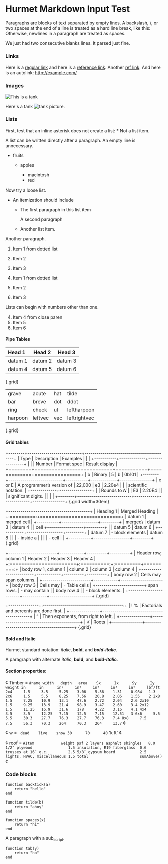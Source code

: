 Hurmet Markdown Input Test
==========================

Paragraphs are blocks of text separated by empty lines. A backslash, \\, or two
spaces at the end of a line is treated as a hard line break, like this:\
Otherwise, newlines in a paragraph are treated as spaces.


We just had two consecutive blanks lines. It parsed just fine.

### Links

Here is a [regular link](https://hurmet.app/) and here is a [reference link][ref link].
Another [ref link][]. And here is an autolink: <http://example.com/>

[ref link]: https://hurmet.app/

### Images

![This is a tank][tank]

Here's a tank ![tank][tank] picture.

### Lists

First, test that an inline asterisk does not create a list: * Not a list item.

A list can be written directly after a paragraph. An empty line is unnecessary.
* fruits
  + apples
  
    - macintosh
    - red 

Now try a loose list.

* An itemization should include

    * The first paragraph in this list item
    
      A second paragraph
    
    * Another list item.

Another paragraph.

1. Item 1 from dotted list

2. Item 2

3. Item 3


1. Item 1 from dotted list
2. Item 2
3. Item 3

Lists can begin with numbers other than one.

4) Item 4 from close paren
5) Item 5
6) Item 6

#### Pipe Tables

| Head 1  |  Head 2  | Head 3  |
|:--------|:--------:|---------|
| datum 1 | datum 2  | datum 3 |
| datum 4 | datum 5  | datum 6 |
{.grid}

|||||
|---------|---------|-----|--------------|
| grave   | acute   | hat | tilde        |
| bar     | breve   | dot | ddot         |
| ring    | check   | ul  | leftharpoon  |
| harpoon | leftvec | vec | leftrightvec |
{.grid}

#### Grid tables

+--------+---------------------------+------------------------------------------+
| Type   | Description               | Examples                                 |
|        |                           +-----------+-------------+----------------+
|        |                           | Number    | Format spec | Result display |
+========+===========================+===========+=============+================+
| b      | Binary                    | 5         | b           | 0b101          |
+--------+---------------------------+-----------+-------------+----------------+
| e or E | A programmer’s version of | 22,000    | e3          | 2\.20e4        |
|        | scientific notation.      |           +-------------+----------------+
|        | Rounds to _N_             |           | E3          | 2\.20E4        |
|        | significant digits.       |           |             |                |
+--------+---------------------------+-----------+-------------+----------------+
{.grid width=30em}

+-----------+----------------------------+
| Heading 1 |  Merged Heading            |
+:=========:+============================+
| datum 1   | merged cell                |
+-----------+------------------+---------+
| merged\   | datum 3          | datum 4 |
| cell      +------------------+---------+
|           | datum 5          | datum 6 |
+-----------+------------------+---------+
| datum 7   | - block elements | datum 8 |
|           | - inside a       |         |
|           | - cell           |         |
+-----------+------------------+---------+
{.grid}

+------------------------+------------+----------+----------+
| Header row, column 1   | Header 2   | Header 3 | Header 4 |
+:=======================+:==========:+:=========+=========:+
| body row 1, column 1   | column 2   | column 3 | column 4 |
+------------------------+------------+----------+----------+
| body row 2             | Cells may span columns.          |
+------------------------+------------+---------------------+
| body row 3             | Cells may  | - Table cells       |
+------------------------+ span rows. | - may contain       |
| body row 4             |            | - block elements.   |
+------------------------+------------+---------------------+
{.grid}

+---------------+:----------------------------------------:+
| ! %           | Factorials and percents are done first.  |
+---------------+------------------------------------------+
| ^             | Then exponents, from right to left.      |
+---------------+------------------------------------------+
| √             | Roots                                    |
+---------------+------------------------------------------+
{.grid}

#### Bold and Italic

Hurmet standard notation: _italic_, **bold**, and **_bold-italic_**.

A paragraph with alternate *italic*, __bold__, and __*bold-italic*__.

#### Section properties:

¢ Timber = 
``#name	width	depth	area	Sx  	Ix  	Sy  	Iy  	weight
     	in  	in  	in² 	in³ 	in⁴ 	in³ 	in⁴ 	lbf/ft
2x4  	1.5 	3.5 	5.25	3.06	5.36	1.31	0.984	1.3
2x6  	1.5 	5.5 	8.25	7.56	20.8	2.06	1.55	2
2x8  	1.5 	7.25	10.9	13.1	47.6	2.72	2.04	2.6
2x10 	1.5 	9.25	13.9	21.4	98.9	3.47	2.60	3.4
2x12 	1.5 	11.25	16.9	31.6	178 	4.22	3.16	4.1
4x4  	3.5 	3.5 	12.25	7.15	12.5	7.15	12.51	3
6x6  	5.5 	5.5 	30.3	27.7	76.3	27.7	76.3	7.4
8x8  	7.5 	7.5 	56.3	70.3	264 	70.3	264 	13.7`` ¢

¢ w = ``
dead	live	snow
30  	70  	40`` 'k·ft' ¢

¢ roof = ``#Item           	weight
                           	psf
2 layers asphalt shingles  	8.0
1/2″ plywood               	1.5
insulation, R19 fiberglass 	0.6
trusses at 16″ o.c.        	2.5
5/8″ gypsum board          	2.5
lights, HVAC, miscellaneous	1.5
total                      	sumAbove()`` ¢

### Code blocks

```
function backtick(a)
    return "hello"
end
```

~~~
function tilde(b)
    return "ahoy"
end
~~~

    function spaces(x)
        return "hi"
    end

A paragraph with a sub<sub>script</sub>.

	function tab(y)
	    return "ho"
	end

[tank]: https://hurmet.app/images/IsoTankCourses.svg
[C]: https://hurmet.app/images/C.svg